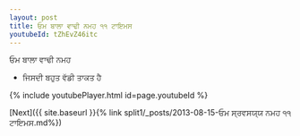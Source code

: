 ```yaml
---
layout: post
title: ਓਮ ਬਾਲਾ ਵਾਢੀ ਨਮਹ ੧੧ ਟਾਇਮਸ
youtubeId: tZhEvZ46itc
---
```

 
 
 ਓਮ ਬਾਲਾ ਵਾਢੀ ਨਮਹ  
 
 -  ਜਿਸਦੀ ਬਹੁਤ ਵੱਡੀ ਤਾਕਤ ਹੈ 
 
  
 
  
 
 
 
 
 
 


{% include youtubePlayer.html id=page.youtubeId %}
 
[Next]({{ site.baseurl }}{% link  split1/_posts/2013-08-15-ਓਮ ਸ੍ਰਵਸਯ੍ਯ ਨਮਹ ੧੧ ਟਾਇਮਸ.md%})
 

